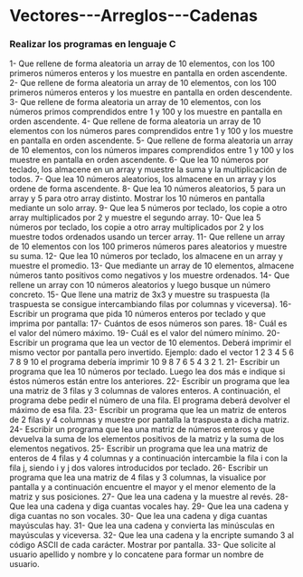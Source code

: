 # Vectores---Arreglos---Cadenas

### Realizar los programas en lenguaje C

1- Que rellene de forma aleatoria un array de 10 elementos, con los 100 primeros números enteros y los muestre en pantalla en orden ascendente.
2- Que rellene de forma aleatoria un array de 10 elementos, con los 100 primeros números enteros y los muestre en pantalla en orden descendente.
3- Que rellene de forma aleatoria un array de 10 elementos, con los números primos comprendidos entre 1 y 100 y los muestre en pantalla en orden ascendente.
4- Que rellene de forma aleatoria un array de 10 elementos con los números pares comprendidos entre 1 y 100 y los muestre en pantalla en orden ascendente.
5- Que rellene de forma aleatoria un array de 10 elementos, con los números impares comprendidos entre 1 y 100 y los muestre en pantalla en orden ascendente.
6- Que lea 10 números por teclado, los almacene en un array y muestre la suma y la multiplicación de todos.
7- Que lea 10 números aleatorios, los almacene en un array y los ordene de forma ascendente.
8- Que lea 10 números aleatorios, 5 para un array y 5 para otro array distinto. Mostrar los 10 números en pantalla mediante un solo array.
9- Que lea 5 números por teclado, los copie a otro array multiplicados por 2 y muestre el segundo array.
10- Que lea 5 números por teclado, los copie a otro array multiplicados por 2 y los muestre todos ordenados usando un tercer array.
11- Que rellene un array de 10 elementos con los 100 primeros números pares aleatorios y muestre su suma.
12- Que lea 10 números por teclado, los almacene en un array y muestre el promedio.
13- Que mediante un array de 10 elementos, almacene números tanto positivos como negativos y los muestre ordenados.
14- Que rellene un array con 10 números aleatorios y luego busque un número concreto.
15- Que llene una matriz de 3x3 y muestre su traspuesta (la traspuesta se consigue intercambiando filas por columnas y viceversa).
16- Escribir un programa que pida 10 números enteros por teclado y que imprima por pantalla:
17- Cuántos de esos números son pares.
18- Cuál es el valor del número máximo.
19- Cuál es el valor del número mínimo.
20- Escribir un programa que lea un vector de 10 elementos. Deberá imprimir el mismo vector por pantalla pero invertido. Ejemplo: dado el vector 1 2 3 4 5 6 7 8 9 10 el programa debería imprimir 10 9 8 7 6 5 4 3 2 1.
21- Escribir un programa que lea 10 números por teclado. Luego lea dos más e indique si éstos números están entre los anteriores.
22- Escribir un programa que lea una matriz de 3 filas y 3 columnas de valores enteros. A continuación, el programa debe pedir el número de una fila. El programa deberá devolver el máximo de esa fila.
23- Escribir un programa que lea un matriz de enteros de 2 filas y 4 columnas y muestre por pantalla la traspuesta a dicha matriz.
24- Escribir un programa que lea una matriz de números enteros y que devuelva la suma de los elementos positivos de la matriz y la suma de los elementos negativos.
25- Escribir un programa que lea una matriz de enteros de 4 filas y 4 columnas y a continuación intercambie la fila i con la fila j, siendo i y j dos valores introducidos por teclado.
26- Escribir un programa que lea una matriz de 4 filas y 3 columnas, la visualice por pantalla y a continuación encuentre el mayor y el menor elemento de la matriz y sus posiciones.
27- Que lea una cadena y la muestre al revés.
28- Que lea una cadena y diga cuantas vocales hay.
29- Que lea una cadena y diga cuantas no son vocales.
30- Que lea una cadena y diga cuantas mayúsculas hay.
31- Que lea una cadena y convierta las minúsculas en mayúsculas y viceversa.
32- Que lea una cadena y la encripte sumando 3 al código ASCII de cada carácter. Mostrar por pantalla.
33- Que solicite al usuario apellido y nombre y lo concatene para formar un nombre de usuario.
